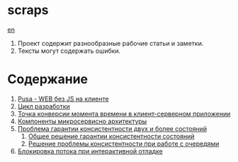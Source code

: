 # scraps

[en](../en/README.md)

1. Проект содержит разнообразные рабочие статьи и заметки.
2. Тексты могут содержать ошибки.

# Содержание

1. [Pusa - WEB без JS на клиенте](pusa.md)
0. [Цикл разработки](development_cycle.md)
0. [Точка конверсии момента времени в клиент-серверном приложении](timezones.md)
0. [Компоненты микросервисно архитектуры](msa_components.md)
0. [Проблема гарантии консистентности двух и более состояний](state_consistency_problem.md)
    1. [Общее решение гарантии консистентности состояний](general_solution_to_the_state_preservation_problem.md)
    0. [Решение проблемы консистентности при работе с очередями](queue_issue_and_resolve.md)
0. [Блокировка потока при интерактивной отладке](process_locking_for_debug.md)

